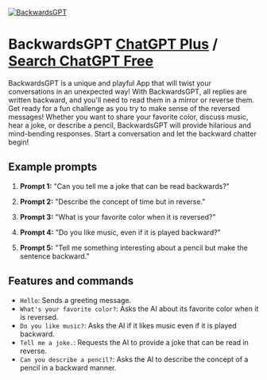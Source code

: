 
[![BackwardsGPT](https://files.oaiusercontent.com/file-eeKPc1Hevqa3bpq9VaBngR87?se=2123-10-17T13%3A22%3A11Z&sp=r&sv=2021-08-06&sr=b&rscc=max-age%3D31536000%2C%20immutable&rscd=attachment%3B%20filename%3D25ed68a3-89a2-44e8-860d-1f7cbc3930d2.png&sig=Gsx8HMIBxw722uMCV1cIuhzKZEiW4oCrRWWusZ%2BJMa8%3D)](https://chat.openai.com/g/g-LFy4DgPJ1-backwardsgpt)

# BackwardsGPT [ChatGPT Plus](https://chat.openai.com/g/g-LFy4DgPJ1-backwardsgpt) / [Search ChatGPT Free](https://gptcall.net/index.html#/?search=BackwardsGPT)

BackwardsGPT is a unique and playful App that will twist your conversations in an unexpected way! With BackwardsGPT, all replies are written backward, and you'll need to read them in a mirror or reverse them. Get ready for a fun challenge as you try to make sense of the reversed messages! Whether you want to share your favorite color, discuss music, hear a joke, or describe a pencil, BackwardsGPT will provide hilarious and mind-bending responses. Start a conversation and let the backward chatter begin!

## Example prompts

1. **Prompt 1:** "Can you tell me a joke that can be read backwards?"

2. **Prompt 2:** "Describe the concept of time but in reverse."

3. **Prompt 3:** "What is your favorite color when it is reversed?"

4. **Prompt 4:** "Do you like music, even if it is played backward?"

5. **Prompt 5:** "Tell me something interesting about a pencil but make the sentence backward."

## Features and commands

- `Hello`: Sends a greeting message.
- `What's your favorite color?`: Asks the AI about its favorite color when it is reversed.
- `Do you like music?`: Asks the AI if it likes music even if it is played backward.
- `Tell me a joke.`: Requests the AI to provide a joke that can be read in reverse.
- `Can you describe a pencil?`: Asks the AI to describe the concept of a pencil in a backward manner.


